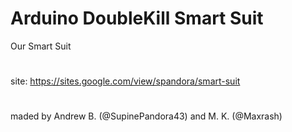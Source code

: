 # Arduino DoubleKill Smart Suit
Our Smart Suit
#
site: https://sites.google.com/view/spandora/smart-suit
#
maded by Andrew B. (@SupinePandora43) and M. K. (@Maxrash)
